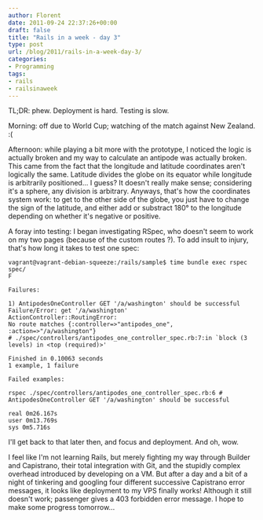```yaml
---
author: Florent
date: 2011-09-24 22:37:26+00:00
draft: false
title: "Rails in a week - day 3"
type: post
url: /blog/2011/rails-in-a-week-day-3/
categories:
- Programming
tags:
- rails
- railsinaweek
---
```


TL;DR: phew. Deployment is hard. Testing is slow.



Morning: off due to World Cup; watching of the match against New Zealand. :(

Afternoon: while playing a bit more with the prototype, I noticed the logic is actually broken and my way to calculate an antipode was actually broken. This came from the fact that the longitude and latitude coordinates aren't logically the same. Latitude divides the globe on its equator while longitude is arbitrarily positioned... I guess? It doesn't really make sense; considering it's a sphere, any division is arbitrary. Anyways, that's how the coordinates system work: to get to the other side of the globe, you just have to change the sign of the latitude, and either add or substract 180° to the longitude depending on whether it's negative or positive.

A foray into testing: I began investigating RSpec, who doesn't seem to work on my two pages (because of the custom routes ?). To add insult to injury, that's how long it takes to test one spec:


```
vagrant@vagrant-debian-squeeze:/rails/sample$ time bundle exec rspec spec/
F

Failures:

1) AntipodesOneController GET '/a/washington' should be successful
Failure/Error: get '/a/washington'
ActionController::RoutingError:
No route matches {:controller=>"antipodes_one", :action=>"/a/washington"}
# ./spec/controllers/antipodes_one_controller_spec.rb:7:in `block (3 levels) in <top (required)>'

Finished in 0.10063 seconds
1 example, 1 failure

Failed examples:

rspec ./spec/controllers/antipodes_one_controller_spec.rb:6 # AntipodesOneController GET '/a/washington' should be successful

real 0m26.167s
user 0m13.769s
sys 0m5.716s
```


I'll get back to that later then, and focus and deployment. And oh, wow.

I feel like I'm not learning Rails, but merely fighting my way through Builder and Capistrano, their total integration with Git, and the stupidly complex overhead introduced by developing on a VM. But after a day and a bit of a night of tinkering and googling four different successive Capistrano error messages, it looks like deployment to my VPS finally works! Although it still doesn't work; passenger gives a 403 forbidden error message. I hope to make some progress tomorrow...
